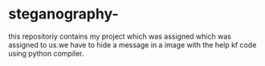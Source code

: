 # steganography-
this repositoriy contains my project which was assigned which was assigned to us.we have to hide a message in a image with the help kf code using python compiler.
